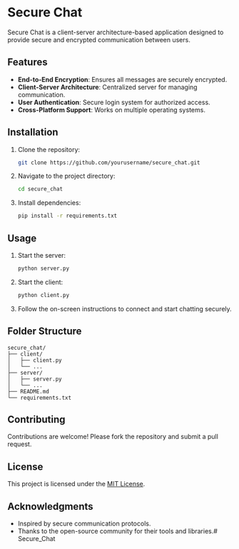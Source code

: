 # Secure Chat

Secure Chat is a client-server architecture-based application designed to provide secure and encrypted communication between users.

## Features

- **End-to-End Encryption**: Ensures all messages are securely encrypted.
- **Client-Server Architecture**: Centralized server for managing communication.
- **User Authentication**: Secure login system for authorized access.
- **Cross-Platform Support**: Works on multiple operating systems.

## Installation

1. Clone the repository:
    ```bash
    git clone https://github.com/yourusername/secure_chat.git
    ```
2. Navigate to the project directory:
    ```bash
    cd secure_chat
    ```
3. Install dependencies:
    ```bash
    pip install -r requirements.txt
    ```

## Usage

1. Start the server:
    ```bash
    python server.py
    ```
2. Start the client:
    ```bash
    python client.py
    ```
3. Follow the on-screen instructions to connect and start chatting securely.

## Folder Structure

```
secure_chat/
├── client/
│   ├── client.py
│   └── ...
├── server/
│   ├── server.py
│   └── ...
├── README.md
└── requirements.txt
```

## Contributing

Contributions are welcome! Please fork the repository and submit a pull request.

## License

This project is licensed under the [MIT License](LICENSE).

## Acknowledgments

- Inspired by secure communication protocols.
- Thanks to the open-source community for their tools and libraries.#   S e c u r e _ C h a t  
 